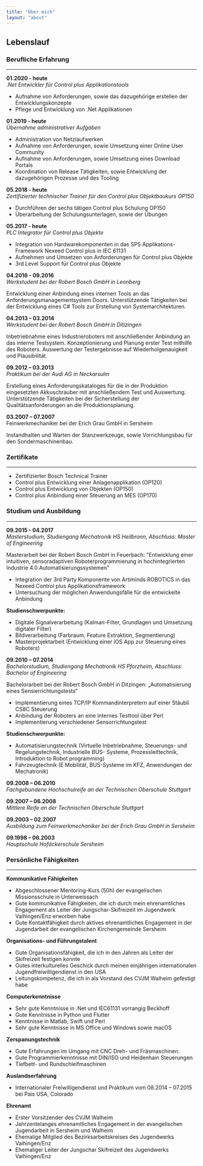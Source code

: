 ```yaml
---
title: "Über mich"
layout: "about"
---
```

## Lebenslauf

### Berufliche Erfahrung
---

**01.2020 - heute**<br/>
*.Net Entwickler für Control plus Applikationstools*

- Aufnahme von Anforderungen, sowie das dazugehörige erstellen der Entwicklungskonzepte 
- Pflege und Entwicklung von .Net Applikationen

**01.2019 - heute**<br/>
*Übernahme administrativer Aufgaben*
- Administration von Netzlaufwerken
- Aufnahme von Anforderungen, sowie Umsetzung einer Online User Community
- Aufnahme von Anforderungen, sowie Umsetzung eines Download Portals
- Koordination von Release Tätigkeiten, sowie Entwicklung der dazugehörigen Prozesse und des Tooling

**05.2018 - heute**<br/>
*Zertifizierter technischer Trainer für den Control plus Objektbaukurs OP150*

- Durchführen der sechs tätigen Control plus Schulung OP150
- Überarbeitung der Schulungsunterlagen, sowie der Übungen

**05.2017 - heute**<br/>
*PLC Integrator für Control plus Objekte*

- Integration von Hardwarekomponenten in das SPS Applikations-Framework Nexeed Control plus in IEC 61131
- Aufnehmen und Umsetzen von Anforderungen für Control plus Objekte
- 3rd Level Support für Control plus Objekte

**04.2016 - 09.2016**<br/>
*Werkstudent bei der Robert Bosch GmbH in Leonberg*

Entwicklung einer Anbindung eines internen Tools an das
Anforderungsmanagementsystem Doors. Unterstützende Tätigkeiten
bei der Entwicklung eines C# Tools zur Erstellung von
Systemarchitekturen.

**04.2013 – 03.2014**<br/>
*Werkstudent bei der Robert Bosch GmbH in Ditizingen*

Inbetriebnahme eines Industrieroboters mit anschließender
Anbindung an das interne Testsystem. Konzeptionierung und
Planung erster Test mithilfe des Roboters. Auswertung der
Testergebnisse auf Wiederholgenauigkeit und Plausibilität.

**09.2012 – 03.2013**<br/>
*Praktikum bei der Audi AG in Neckarsulm*

Erstellung eines Anforderungskataloges für die in der Produktion
eingesetzten Akkuschrauber mit anschließendem Test und
Auswertung.
Unterstützende Tätigkeiten bei der Sicherstellung der
Qualitätsanforderungen an die Produktionsplanung.

**03.2007 – 07.2007**<br/>
Feinwerkmechaniker bei der Erich Grau GmbH in Sersheim

Instandhalten und Warten der Stanzwerkzeuge, sowie
Vorrichtungsbau für den Sondermaschinenbau.

### Zertifikate
---

- Zertifizierter Bosch Technical Trainer
- Control plus Entwicklung einer Anlagenapplikation (OP120)
- Control plus Entwicklung von Objekten (OP150)
- Control plus Anbindung einer Steuerung an MES (OP170)

### Studium und Ausbildung
---

**09.2015 - 04.2017**<br/>
*Masterstudium, Studiengang Mechatronik*
*HS Heilbronn, Abschluss: Master of Engineering*

Masterarbeit bei der Robert Bosch GmbH in Feuerbach:
"Entwicklung einer intuitiven, sensoradaptiven Roboterprogrammierung in hochintegrierten Industrie 4.0 Automatisierungssystemen"
- Integration der 3rd Party Komponente von Artiminds ROBOTICS in das Nexeed Control plus Applikationsframework
- Untersuchung der möglichen Anwendungsfälle für die entwickelte Anbindung

**Studienschwerpunkte:**
- Digitale Signalverarbeitung (Kalman-Filter, Grundlagen und Umsetzung digitaler Filter)
- Bildverarbeitung (Farbraum, Feature Extraktion, Segmentierung)
- Masterprojektarbeit (Entwicklung einer iOS App zur Steuerung eines Roboters)

**09.2010 – 07.2014**<br/>
*Bachelorstudium, Studiengang Mechatronik*
*HS Pforzheim, Abschluss: Bachelor of Engineering*

Bachelorarbeit bei der Robert Bosch GmbH in Ditzingen:
„Automatisierung eines Sensierrichtungstests“

- Implementierung eines TCP/IP Kommandinterpretern auf einer Stäubli CS8C Steuerung
- Anbindung der Roboters an eine internes Testtool über Perl
- Implementierung verschiedener Sensorrichtungstest 

**Studienschwerpunkte:**
- Automatisierungstechnik (Virtuelle Inbetriebnahme, Steuerungs- und Regelungstechnik, Industrielle BUS- Systeme, Prozessleittechnik, Introduktion to Robot programming)
- Fahrzeugtechnik (E Mobilität, BUS-Systeme im KFZ, Anwendungen der Mechatronik)

**09.2008 – 06.2010**<br/>
*Fachgebundene Hochschulreife*
*an der Technischen Oberschule Stuttgart*

**09.2007 – 06.2008**<br/>
*Mittlere Reife*
*an der Technischen Oberschule Stuttgart*

**09.2003 – 02.2007**<br/>
*Ausbildung zum Feinwerkmechaniker*
*bei der Erich Grau GmbH in Sersheim*

**09.1998 – 06.2003**<br/>
*Hauptschule*
*Hofäckerschule Sersheim*

### Persönliche Fähigkeiten
---

**Kommunikative Fähigkeiten**
- Abgeschlossener Mentoring-Kurs (50h) der evangelischen Missionsschule in Unterweissach
- Gute kommunikative Fähigkeiten, die ich durch mein ehrenamtliches Engagement als Leiter der Jungschar-Skifreizeit im Jugendwerk Vaihingen/Enz erworben habe
- Gute Kontaktfähigkeit durch aktives ehrenamtliches Engagement in der Jugendarbeit der evangelischen Kirchengemeinde Sersheim

**Organisations- und Führungstalent**
- Gute Organisationsfähigkeit, die ich in den Jahren als Leiter der Skifreizeit festigen konnte
- Gutes interkulturelles Geschick durch meinen einjährigen internationalen Jugendfreiwilligendienst in den USA
- Leitungskompetenz, die ich in als Vorstand des CVJM Walheim gefestigt habe

**Computerkenntnisse**
- Sehr gute Kenntnisse in .Net und IEC61131 vorrangig Beckhoff
- Gute Kenntnisse in Python und Flutter
- Kenntnisse in Matlab, Swift und Perl
- Sehr gute Kenntnisse in MS Office und Windows sowie macOS

**Zerspanungstechnik**
- Gute Erfahrungen im Umgang mit CNC Dreh- und Fräsmaschinen. 
- Gute Programmierkenntnisse mit DIN/ISO und Heidenhain Steuerungen
- Tiefbett- und Rundschleifmaschinen

**Auslandserfahrung**
- Internationaler Freiwilligendienst und Praktikum vom 08.2014 – 07.2015 bei Pais USA, Colorado

**Ehrenamt**
- Erster Vorsitzender des CVJM Walheim
- Jahrzentelanges ehrenamtliches Engagement in der evangelischen Jugendarbeit in Sersheim und Walheim
- Ehemalige Mitglied des Bezirksarbeitskreises des Jugendwerks Vaihingen/Enz
- Ehemaliger Leiter der Jungschar Skifreizeit des Jugendwerks Vaihingen/Enz